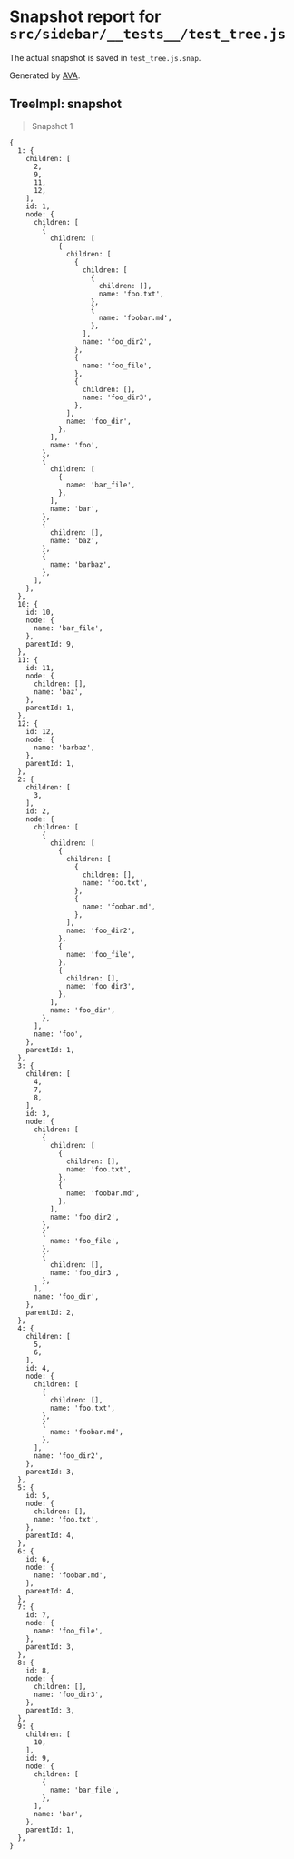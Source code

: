 # Snapshot report for `src/sidebar/__tests__/test_tree.js`

The actual snapshot is saved in `test_tree.js.snap`.

Generated by [AVA](https://ava.li).

## TreeImpl: snapshot

> Snapshot 1

    {
      1: {
        children: [
          2,
          9,
          11,
          12,
        ],
        id: 1,
        node: {
          children: [
            {
              children: [
                {
                  children: [
                    {
                      children: [
                        {
                          children: [],
                          name: 'foo.txt',
                        },
                        {
                          name: 'foobar.md',
                        },
                      ],
                      name: 'foo_dir2',
                    },
                    {
                      name: 'foo_file',
                    },
                    {
                      children: [],
                      name: 'foo_dir3',
                    },
                  ],
                  name: 'foo_dir',
                },
              ],
              name: 'foo',
            },
            {
              children: [
                {
                  name: 'bar_file',
                },
              ],
              name: 'bar',
            },
            {
              children: [],
              name: 'baz',
            },
            {
              name: 'barbaz',
            },
          ],
        },
      },
      10: {
        id: 10,
        node: {
          name: 'bar_file',
        },
        parentId: 9,
      },
      11: {
        id: 11,
        node: {
          children: [],
          name: 'baz',
        },
        parentId: 1,
      },
      12: {
        id: 12,
        node: {
          name: 'barbaz',
        },
        parentId: 1,
      },
      2: {
        children: [
          3,
        ],
        id: 2,
        node: {
          children: [
            {
              children: [
                {
                  children: [
                    {
                      children: [],
                      name: 'foo.txt',
                    },
                    {
                      name: 'foobar.md',
                    },
                  ],
                  name: 'foo_dir2',
                },
                {
                  name: 'foo_file',
                },
                {
                  children: [],
                  name: 'foo_dir3',
                },
              ],
              name: 'foo_dir',
            },
          ],
          name: 'foo',
        },
        parentId: 1,
      },
      3: {
        children: [
          4,
          7,
          8,
        ],
        id: 3,
        node: {
          children: [
            {
              children: [
                {
                  children: [],
                  name: 'foo.txt',
                },
                {
                  name: 'foobar.md',
                },
              ],
              name: 'foo_dir2',
            },
            {
              name: 'foo_file',
            },
            {
              children: [],
              name: 'foo_dir3',
            },
          ],
          name: 'foo_dir',
        },
        parentId: 2,
      },
      4: {
        children: [
          5,
          6,
        ],
        id: 4,
        node: {
          children: [
            {
              children: [],
              name: 'foo.txt',
            },
            {
              name: 'foobar.md',
            },
          ],
          name: 'foo_dir2',
        },
        parentId: 3,
      },
      5: {
        id: 5,
        node: {
          children: [],
          name: 'foo.txt',
        },
        parentId: 4,
      },
      6: {
        id: 6,
        node: {
          name: 'foobar.md',
        },
        parentId: 4,
      },
      7: {
        id: 7,
        node: {
          name: 'foo_file',
        },
        parentId: 3,
      },
      8: {
        id: 8,
        node: {
          children: [],
          name: 'foo_dir3',
        },
        parentId: 3,
      },
      9: {
        children: [
          10,
        ],
        id: 9,
        node: {
          children: [
            {
              name: 'bar_file',
            },
          ],
          name: 'bar',
        },
        parentId: 1,
      },
    }

